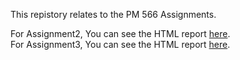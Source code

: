 This repistory relates to the PM 566 Assignments. 

For Assignment2, You can see the HTML report [here](https://rawcdn.githack.com/yina-liu/PM566-Assignments/18494b630ef1cbb846b72b2df9a9aa3339d82674/HW2/PM566-Assignment2.html).  
For Assignment3, You can see the HTML report [here](https://rawcdn.githack.com/yina-liu/PM566-Assignments/18494b630ef1cbb846b72b2df9a9aa3339d82674/HW3/PM566-Assignment3.html).
